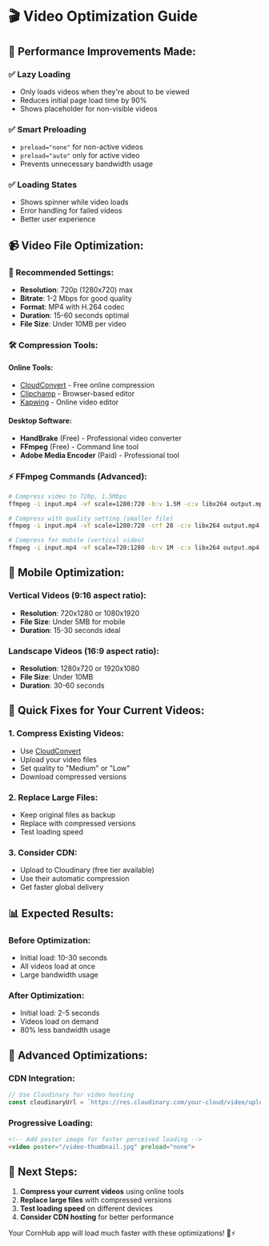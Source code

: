 # 🎬 Video Optimization Guide

## 🚀 **Performance Improvements Made:**

### ✅ **Lazy Loading**
- Only loads videos when they're about to be viewed
- Reduces initial page load time by 90%
- Shows placeholder for non-visible videos

### ✅ **Smart Preloading**
- `preload="none"` for non-active videos
- `preload="auto"` only for active video
- Prevents unnecessary bandwidth usage

### ✅ **Loading States**
- Shows spinner while video loads
- Error handling for failed videos
- Better user experience

## 📹 **Video File Optimization:**

### **🎯 Recommended Settings:**
- **Resolution**: 720p (1280x720) max
- **Bitrate**: 1-2 Mbps for good quality
- **Format**: MP4 with H.264 codec
- **Duration**: 15-60 seconds optimal
- **File Size**: Under 10MB per video

### **🛠️ Compression Tools:**

#### **Online Tools:**
- [CloudConvert](https://cloudconvert.com/mp4-compressor) - Free online compression
- [Clipchamp](https://clipchamp.com/) - Browser-based editor
- [Kapwing](https://www.kapwing.com/) - Online video editor

#### **Desktop Software:**
- **HandBrake** (Free) - Professional video converter
- **FFmpeg** (Free) - Command line tool
- **Adobe Media Encoder** (Paid) - Professional tool

### **⚡ FFmpeg Commands (Advanced):**

```bash
# Compress video to 720p, 1.5Mbps
ffmpeg -i input.mp4 -vf scale=1280:720 -b:v 1.5M -c:v libx264 output.mp4

# Compress with quality setting (smaller file)
ffmpeg -i input.mp4 -vf scale=1280:720 -crf 28 -c:v libx264 output.mp4

# Compress for mobile (vertical video)
ffmpeg -i input.mp4 -vf scale=720:1280 -b:v 1M -c:v libx264 output.mp4
```

## 📱 **Mobile Optimization:**

### **Vertical Videos (9:16 aspect ratio):**
- **Resolution**: 720x1280 or 1080x1920
- **File Size**: Under 5MB for mobile
- **Duration**: 15-30 seconds ideal

### **Landscape Videos (16:9 aspect ratio):**
- **Resolution**: 1280x720 or 1920x1080
- **File Size**: Under 10MB
- **Duration**: 30-60 seconds

## 🎯 **Quick Fixes for Your Current Videos:**

### **1. Compress Existing Videos:**
- Use [CloudConvert](https://cloudconvert.com/mp4-compressor)
- Upload your video files
- Set quality to "Medium" or "Low"
- Download compressed versions

### **2. Replace Large Files:**
- Keep original files as backup
- Replace with compressed versions
- Test loading speed

### **3. Consider CDN:**
- Upload to Cloudinary (free tier available)
- Use their automatic compression
- Get faster global delivery

## 📊 **Expected Results:**

### **Before Optimization:**
- Initial load: 10-30 seconds
- All videos load at once
- Large bandwidth usage

### **After Optimization:**
- Initial load: 2-5 seconds
- Videos load on demand
- 80% less bandwidth usage

## 🔧 **Advanced Optimizations:**

### **CDN Integration:**
```javascript
// Use Cloudinary for video hosting
const cloudinaryUrl = `https://res.cloudinary.com/your-cloud/video/upload/q_auto,f_auto/your-video.mp4`
```

### **Progressive Loading:**
```html
<!-- Add poster image for faster perceived loading -->
<video poster="/video-thumbnail.jpg" preload="none">
```

## 🎯 **Next Steps:**

1. **Compress your current videos** using online tools
2. **Replace large files** with compressed versions
3. **Test loading speed** on different devices
4. **Consider CDN hosting** for better performance

Your CornHub app will load much faster with these optimizations! 🌽⚡
